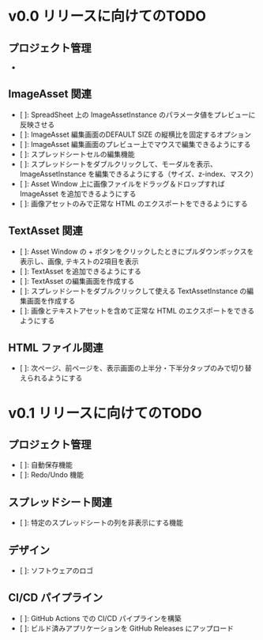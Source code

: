 # v0.0 リリースに向けてのTODO

## プロジェクト管理
- [x]: プロジェクト新規作成時にキャンパスサイズを指定できるように（現在は800x600固定）

## ImageAsset 関連
- [ ]: SpreadSheet 上の ImageAssetInstance のパラメータ値をプレビューに反映させる
- [ ]: ImageAsset 編集画面のDEFAULT SIZE の縦横比を固定するオプション
- [ ]: ImageAsset 編集画面のプレビュー上でマウスで編集できるようにする
- [ ]: スプレッドシートセルの編集機能
- [ ]: スプレッドシートをダブルクリックして、モーダルを表示、ImageAssetInstance を編集できるようにする（サイズ、z-index、マスク）
- [ ]: Asset Window 上に画像ファイルをドラッグ＆ドロップすれば ImageAsset を追加できるようにする
- [ ]: 画像アセットのみで正常な HTML のエクスポートをできるようにする

## TextAsset 関連
- [ ]: Asset Window の + ボタンをクリックしたときにプルダウンボックスを表示し、画像, テキストの2項目を表示
- [ ]: TextAsset を追加できるようにする
- [ ]: TextAsset の編集画面を作成する
- [ ]: スプレッドシートをダブルクリックして使える TextAssetInstance の編集画面を作成する
- [ ]: 画像とテキストアセットを含めて正常な HTML のエクスポートをできるようにする

## HTML ファイル関連
- [ ]: 次ページ、前ページを、表示画面の上半分・下半分タップのみで切り替えられるようにする


# v0.1 リリースに向けてのTODO

## プロジェクト管理
- [ ]: 自動保存機能
- [ ]: Redo/Undo 機能

## スプレッドシート関連
- [ ]: 特定のスプレッドシートの列を非表示にする機能

## デザイン
- [ ]: ソフトウェアのロゴ

## CI/CD パイプライン
- [ ]: GitHub Actions での CI/CD パイプラインを構築
- [ ]: ビルド済みアプリケーションを GitHub Releases にアップロード

